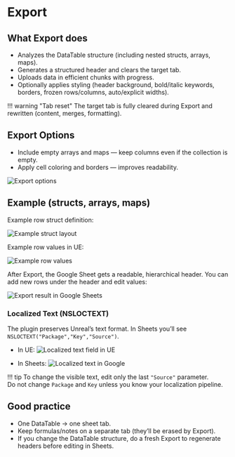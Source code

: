 # Export

## What Export does
- Analyzes the DataTable structure (including nested structs, arrays, maps).
- Generates a structured header and clears the target tab.
- Uploads data in efficient chunks with progress.
- Optionally applies styling (header background, bold/italic keywords, borders, frozen rows/columns, auto/explicit widths).

!!! warning "Tab reset"
    The target tab is fully cleared during Export and rewritten (content, merges, formatting).

## Export Options
- Include empty arrays and maps — keep columns even if the collection is empty.
- Apply cell coloring and borders — improves readability.

![Export options](./images/UeExportOptions.png)

## Example (structs, arrays, maps)

Example row struct definition:

![Example struct layout](./images/UeExampleStruct2.png)

Example row values in UE:

![Example row values](./images/UeExampleStruct.png)

After Export, the Google Sheet gets a readable, hierarchical header. You can add new rows under the header and edit values:

![Export result in Google Sheets](./images/GoogleExampleStruct.png)

### Localized Text (NSLOCTEXT)
The plugin preserves Unreal’s text format. In Sheets you’ll see `NSLOCTEXT("Package","Key","Source")`.

- In UE:
  ![Localized text field in UE](./images/UeExampleText.png)

- In Sheets:
  ![Localized text in Google](./images/GoogleExampleText.png)

!!! tip
    To change the visible text, edit only the last `"Source"` parameter.  
    Do not change `Package` and `Key` unless you know your localization pipeline.

## Good practice
- One DataTable → one sheet tab.
- Keep formulas/notes on a separate tab (they’ll be erased by Export).
- If you change the DataTable structure, do a fresh Export to regenerate headers before editing in Sheets.